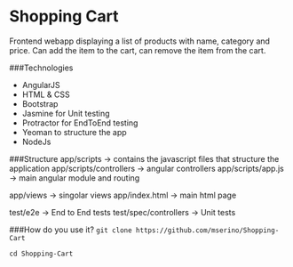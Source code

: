 Shopping Cart
=============

Frontend webapp displaying a list of products with name, category and price.
Can add the item to the cart, can remove the item from the cart.

###Technologies
- AngularJS
- HTML & CSS
- Bootstrap
- Jasmine for Unit testing
- Protractor for EndToEnd testing
- Yeoman to structure the app
- NodeJs

###Structure
app/scripts -> contains the javascript files that structure the application
app/scripts/controllers -> angular controllers
app/scripts/app.js -> main angular module and routing

app/views -> singolar views
app/index.html -> main html page

test/e2e -> End to End tests
test/spec/controllers -> Unit tests

###How do you use it?
`git clone https://github.com/mserino/Shopping-Cart`

`cd Shopping-Cart`